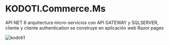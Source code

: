 # KODOTI.Commerce.Ms
API NET 6 arquitectura micro-servicios con API GATEWAY y SQLSERVER, cliente y cliente authentication se construye en aplicación web Razor pages

![kodoti1](https://user-images.githubusercontent.com/66346243/195925892-955043d0-c115-4773-a4d4-de67db420a3c.jpg)
